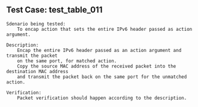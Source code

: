 Test Case: test_table_011
-------------------------

    Sdenario being tested:
        To encap action that sets the entire IPv6 header passed as action argument.

    Description:
        Encap the entire IPv6 header passed as an action argument and transmit the packet
        on the same port, for matched action.
        Copy the source MAC address of the received packet into the destination MAC address
        and transmit the packet back on the same port for the unmatched action.

    Verification:
        Packet verification should happen according to the description.